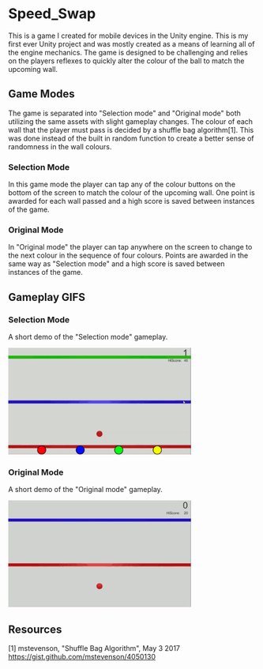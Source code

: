 # Speed_Swap
  This is a game I created for mobile devices in the Unity engine. This is my first ever Unity project and was mostly created as a means
  of learning all of the engine mechanics. The game is designed to be challenging and relies on the players reflexes to quickly alter the
  colour of the ball to match the upcoming wall. 
  
## Game Modes
  The game is separated into "Selection mode" and "Original mode" both utilizing the same assets with slight gameplay changes. The colour
  of each wall that the player must pass is decided by a shuffle bag algorithm[1]. This was done instead of the built in random function
  to create a better sense of randomness in the wall colours.
  ### Selection Mode
  In this game mode the player can tap any of the colour buttons on the bottom of the screen to match the colour of the
  upcoming wall. One point is awarded for each wall passed and a high score is saved between instances of the game.
  ### Original Mode
  In "Original mode" the player can tap anywhere on the screen to change to the next colour in the sequence of four colours.
  Points are awarded in the same way as "Selection mode" and a high score is saved between instances of the game.
  
## Gameplay GIFS
  ### Selection Mode
  A short demo of the "Selection mode" gameplay.
  
  
  
  
  
  ![alt text](https://github.com/CorbinGraham/Speed_Swap/blob/master/Selection%20mode.gif)
  ### Original Mode
  A short demo of the "Original mode" gameplay.
  
  
  
  
  
  
  ![alt text](https://github.com/CorbinGraham/Speed_Swap/blob/master/Original%20mode.gif)

## Resources
[1]         mstevenson, "Shuffle Bag Algorithm", May 3 2017
            <https://gist.github.com/mstevenson/4050130>
